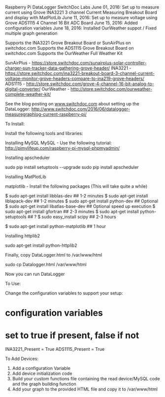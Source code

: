 Raspberry Pi DataLogger
SwitchDoc Labs
June 01, 2016: Set up to measure current using Grove INA3221 3 channel Current Measuring Breakout Board and display with MatPlotLib
June 11, 2016: Set up to measure voltage using Grove ADS1115 4 Channel 16 Bit ADC Board
June 15, 2016: Added configuration variables
June 18, 2016: Installed OurWeather suppot / Fixed multiple graph generation

Supports the INA3221 Grove Breakout Board or SunAirPlus on switchdoc.com
Supports the ADS1115 Grove Breakout Board on switchdoc.com
Supports the OurWeather Full Weather Kit

SunAirPlus - https://store.switchdoc.com/sunairplus-solar-controller-charger-sun-tracker-data-gathering-grove-header/
INA3221 - https://store.switchdoc.com/ina3221-breakout-board-3-channel-current-voltage-monitor-grove-headers-compare-to-ina219-grove-headers/
ADS1115 - http://store.switchdoc.com/grove-4-channel-16-bit-analog-to-digital-converter/
OurWeather - http://store.switchdoc.com/ourweather-complete-weather-kit/ 

See the blog posting on www.switchdoc.com about setting up the DataLogger:
http://www.switchdoc.com/2016/06/datalogger-measuregraphlog-current-raspberry-pi/


To Install:

Install the following tools and libraries:

Installing MySQL
MySQL - Use the following tutorial:   http://pimylifeup.com/raspberry-pi-mysql-phpmyadmin/


Installing apscheduler 

sudo pip install setuptools --upgrade
sudo pip install apscheduler

Installing MatPlotLib


matplotlib - Install the following packages (This will take quite a while)

$ sudo apt-get install libblas-dev        ## 1-2 minutes
$ sudo apt-get install liblapack-dev      ## 1-2 minutes
$ sudo apt-get install python-dev        ## Optional
$ sudo apt-get install libatlas-base-dev ## Optional speed up execution
$ sudo apt-get install gfortran           ## 2-3 minutes
$ sudo apt-get install python-setuptools  ## ?
$ sudo easy_install scipy                 ## 2-3 hours

$ sudo apt-get install python-matplotlib  ## 1 hour


Installing httplib2

sudo apt-get install python-httplib2


Finally, copy DataLogger.html to /var/www/html

sudo cp Datalogger.html /var/www/html

Now you can run DataLogger

To Use:

Change the configuration variables to support your setup:

# configuration variables
# set to true if present, false if not

INA3221_Present = True
ADS1115_Present = True

To Add Devices:

1) Add a configuration Variable
2) Add device initialization code
3) Build your custom functions file containing the read device/MySQL code and the graph building function
4) Add your graph to the provided HTML file and copy it to /var/www/html


